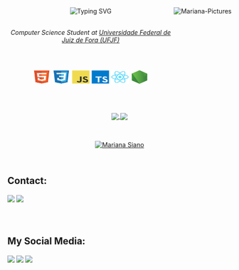 <div align="center">
  <img src="https://readme-typing-svg.herokuapp.com?color=%FF00FF&center=true&vCenter=true&lines=Hey%2C+I'm+Mariana+Siano!" alt="Typing SVG">
  <a href="https://ibb.co/QMtBC5L"><img align="right" src="https://i.ibb.co/Hq3vxJ6/209b22123451e5e45fe0e99d35e1f2ae.jpg" height="200px" alt="Mariana-Pictures" border="0" /></a><br /><a target='_blank' href='https://pt-br.imgbb.com/'></a><br />
</div>

<p align="center">
  <em>Computer Science Student at <a href="https://www2.ufjf.br/ufjf/">Universidade Federal de Juiz de Fora (UFJF)</a> <br>
</em></p>

<br>

##

<div style="display: inline_block" align="center">
  <img align="center" alt="HTML" height="30" width="40" src="https://raw.githubusercontent.com/devicons/devicon/master/icons/html5/html5-original.svg">
  <img align="center" alt="CSS" height="30" width="40" src="https://raw.githubusercontent.com/devicons/devicon/master/icons/css3/css3-original.svg">
  <img align="center" alt="JavaScript" height="30" width="40" src="https://raw.githubusercontent.com/devicons/devicon/master/icons/javascript/javascript-original.svg">
  <img align="center" alt="TypeScript" height="30" width="40" src="https://raw.githubusercontent.com/devicons/devicon/master/icons/typescript/typescript-original.svg">
  <img align="center" alt="React" height="30" width="40" src="https://raw.githubusercontent.com/devicons/devicon/master/icons/react/react-original.svg">
  <img align="center" alt="Node" height="30" width="40" src="https://raw.githubusercontent.com/devicons/devicon/master/icons/nodejs/nodejs-original.svg">
</div>

<br>
<br>

##

<p align="center">
  <a href="https://github.com/MarianaSiano/github-readme-stats">
    <img align="center" src="https://github-readme-stats.vercel.app/api?username=MarianaSiano&show_icons=true&theme=radical" width="450px" locale="pt-BR" />
  </a>
  
  <a href="https://github.com/MarianaSiano/github-readme-stats">
      <img align="center" src="https://github-readme-stats.vercel.app/api/top-langs/?username=MarianaSiano&layout=compact&theme=radical" height="190px" locale="pt-BR" />
   </a>
  
 <p>
   
   <br>
 
<p align="center">
  
   <a href="https://github.com/MarianaSiano/github-stats">
      <img align="center" src="https://github-readme-streak-stats.herokuapp.com/?user=MarianaSiano&theme=radical" height="230px" alt="Mariana Siano" locale="pt-BR" />
      
   </a>
 <p>
   
  <br>

##

 <h2>Contact:</h2>

<div>
  
  <a href = "mailto:mariana.siano@codejr.com.br"><img align="center" src="https://img.shields.io/badge/-Gmail-%23333?style=for-the-badge&logo=gmail&logoColor=red" target="_blank"></a>
  <a href = "[mailto:mariana.siano@codejr.com.br](https://api.whatsapp.com/send?phone=+5532991457238&text=Hello)"><img align="center" src="https://img.shields.io/badge/WhatsApp-25D366?style=for-the-badge&logo=whatsapp&logoColor=white" target="_blank"></a>

</div>
  
  ##

<br>

<h2>My Social Media:</h2>
<div style="display: inline_block">
  <a href="https://www.linkedin.com/in/mariana-siano/" target="_blank"><img align="center" src="https://img.shields.io/badge/-LinkedIn-%230077B5?style=for-the-badge&logo=linkedin&logoColor=white" target="_blank"></a>
  <a href="https://instagram.com/mariana_siano" target="_blank"><img align="center" src="https://img.shields.io/badge/-Instagram-%23E4405F?style=for-the-badge&logo=instagram&logoColor=white" target="_blank"></a>
 <a href="https://fb.com/maryh.siano" target="blank"><img align="center" src="https://img.shields.io/badge/Facebook-1877F2?style=for-the-badge&logo=facebook&logoColor=white" target="_blank"></a>
</div>

<br>
<br>
 
 ##

<!-- ![Snake animation](https://github.com/MarianaSiano/MarianaSiano/blob/output/github-contribution-grid-snake.svg) -->
 
</div>
